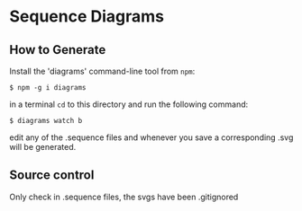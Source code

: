 # Sequence Diagrams

## How to Generate
Install the 'diagrams' command-line tool from `npm`:

    $ npm -g i diagrams

in a terminal `cd` to this directory and run the following command:

    $ diagrams watch b
    
edit any of the .sequence files and whenever you save a corresponding .svg 
will be generated.

## Source control

Only check in .sequence files, the svgs have been .gitignored
